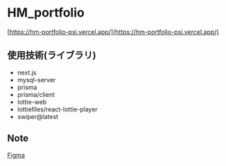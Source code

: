 # HM_portfolio

[https://hm-portfolio-psi.vercel.app/](https://hm-portfolio-psi.vercel.app/)

## 使用技術(ライブラリ)

- next.js
- mysql-server
- prisma
- prisma/client
- lottie-web
- lottiefiles/react-lottie-player
- swiper@latest

## Note

[Figma](https://www.figma.com/file/jTivSoLOGWMa2nXDPtJEtr/Hayakawa%E3%83%9D%E3%83%BC%E3%83%88%E3%83%95%E3%82%A9%E3%83%AA%E3%82%AA?type=design&node-id=1%3A2&mode=design&t=GncCJMgNrFIEG6aK-1)

